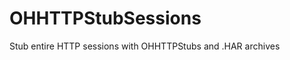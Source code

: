 OHHTTPStubSessions
==================

Stub entire HTTP sessions with OHHTTPStubs and .HAR archives
